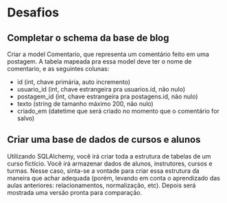 # Desafios

## Completar o schema da base de blog
Criar a model Comentario, que representa um comentário feito em uma postagem. A tabela mapeada pra essa model deve ter o nome de comentario, e as seguintes colunas:
* id (int, chave primária, auto incremento)
* usuario_id (int, chave estrangeira pra usuarios.id, não nulo)
* postagem_id (int, chave estrangeira pra postagens.id, não nulo)
* texto (string de tamanho máximo 200, não nulo)
* criado_em (datetime que será criado no momento que o comentário for salvo)

## Criar uma base de dados de cursos e alunos
Utilizando SQLAlchemy, você irá criar toda a estrutura de tabelas de um curso fictício. Você irá armazenar dados de alunos, instrutores, cursos e turmas. Nesse caso, sinta-se a vontade para criar essa estrutura da maneira que achar adequada (porém, levando em conta o aprendizado das aulas anteriores: relacionamentos, normalização, etc). Depois será mostrada uma versão pronta para comparação.